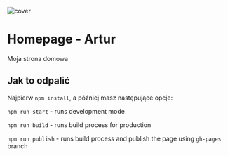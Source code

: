 ![cover](https://cotenfrontend.pl/img/cover.png)

# Homepage - Artur

Moja strona domowa

## Jak to odpalić

Najpierw `npm install`, a później masz następujące opcje:


`npm run start` - runs development mode

`npm run build` - runs build process for production

`npm run publish` - runs build process and publish the page using `gh-pages` branch

